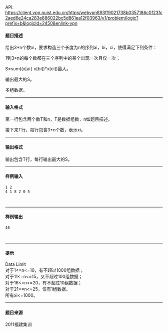 API: https://client.vpn.nuist.edu.cn/https/webvpn893ff9021738b0357186c0f23fc2aed6e24ca283e886022bc5d861ea12f03963/v1/problem/logic?prefix=b&logicId=2450&enlink-vpn

#### 题目描述

给出3\*n个数xi，要求构造三个长度为n的序列ai，bi，ci，使得满足下列条件：

1到3\*n的每个数都在三个序列中的某个出现一次且仅一次；

S=sum((x\[ai\]-x\[bi\])\*x\[ci\])最大。

输出最大的S。

多组数据。

---

#### 输入格式

第一行包含两个数T和n，T是数据组数，n如题目描述。

接下来T行，每行包含3\*n个数，表示xi。

---

#### 输出格式

输出包含T行，每行输出最大的S。

---

#### 样例输入
```
1 2
4 1 8 2 0 5

 

```

---

#### 样例输出
```
46
  
 
```

---

#### 提示

  
Data Limit  
对于1<=n<=10，有不超过1000组数据；  
对于11<=n<=15，又不超过100组数据；  
对于16<=n<=20，有不超过10组数据；  
对于21<=n<=25，仅有1组数据。  
所有xi<=1000。  

---

#### 题目来源

2011福建集训